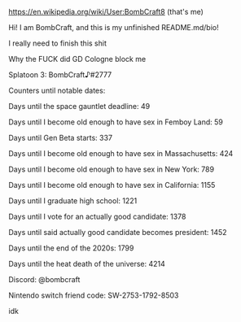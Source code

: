 https://en.wikipedia.org/wiki/User:BombCraft8 (that's me)

Hi! I am BombCraft, and this is my unfinished README.md/bio!

I really need to finish this shit

Why the FUCK did GD Cologne block me

Splatoon 3: BombCraft♪#2777

Counters until notable dates:

Days until the space gauntlet deadline: 49

Days until I become old enough to have sex in Femboy Land: 59

Days until Gen Beta starts: 337

Days until I become old enough to have sex in Massachusetts: 424

Days until I become old enough to have sex in New York: 789

Days until I become old enough to have sex in California: 1155

Days until I graduate high school: 1221

Days until I vote for an actually good candidate: 1378

Days until said actually good candidate becomes president: 1452

Days until the end of the 2020s: 1799

Days until the heat death of the universe: 4214

Discord: @bombcraft

Nintendo switch friend code: SW-2753-1792-8503

idk
